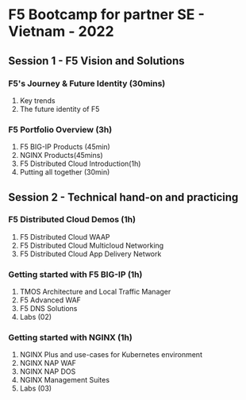F5 Bootcamp for partner SE - Vietnam - 2022
=================================

## Session 1 - F5 Vision and Solutions

### F5's Journey & Future Identity (30mins)
<ol>
  <li>Key trends</li>
  <li>The future identity of F5</li>
</ol>

### F5 Portfolio Overview (3h)
<ol>
  <li>F5 BIG-IP Products (45min)</li>
  <li>NGINX Products(45mins)</li>
  <li>F5 Distributed Cloud Introduction(1h)</li>
  <li>Putting all together (30min)</li>
</ol>

## Session 2 - Technical hand-on and practicing

### F5 Distributed Cloud Demos (1h)
<ol>
  <li>F5 Distributed Cloud WAAP</li>
  <li>F5 Distributed Cloud Multicloud Networking</li>
  <li>F5 Distributed Cloud App Delivery Network</li>
</ol>

### Getting started with F5 BIG-IP (1h)
<ol>
  <li>TMOS Architecture and Local Traffic Manager</li>
  <li>F5 Advanced WAF</li>
  <li>F5 DNS Solutions</li>
  <li>Labs (02)</li>
</ol>

### Getting started with NGINX (1h)
<ol>
  <li>NGINX Plus and use-cases for Kubernetes environment</li>
  <li>NGINX NAP WAF</li>
  <li>NGINX NAP DOS</li>
  <li>NGINX Management Suites</li>
  <li>Labs (03)</li>
</ol>
